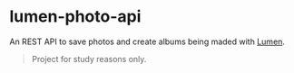 # lumen-photo-api

An REST API to save photos and create albums being maded with [Lumen](https://lumen.laravel.com).

> Project for study reasons only.
